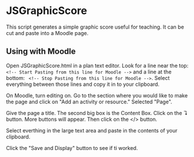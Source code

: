 # JSGraphicScore
This script generates a simple graphic score useful for teaching. 
It can be cut and paste into a Moodle page.

## Using with Moodle
Open JSGraphicScore.html in a plan text editor. Look for a line near the top:  
```<!-- Start Pasting from this line for Moodle -->``` and a line at the bottom:
``` <!-- Stop Pasting from this line for Moodle -->```. Select everything
between those lines and copy it in to your clipboard.

On Moodle, turn editing on. Go to the section where you would like to make 
the page and click on "Add an activity or resource." Selected "Page".

Give the page a title. The second big box is the Content Box. Click on the ↴ 
button. More buttons will appear. Then click on the </> button.

Select everthing in the large text area and paste in the contents of your 
clipboard.

Click the "Save and Display" button to see if ti worked.
